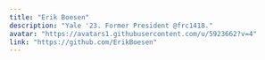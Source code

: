 ```yaml
---
title: "Erik Boesen"
description: "Yale '23. Former President @frc1418."
avatar: "https://avatars1.githubusercontent.com/u/5923662?v=4"
link: "https://github.com/ErikBoesen"
---
```

